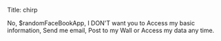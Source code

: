 Title: chirp

No, $randomFaceBookApp, I DON'T want you to Access my basic information, Send me email, Post to my Wall or Access my data any time.
